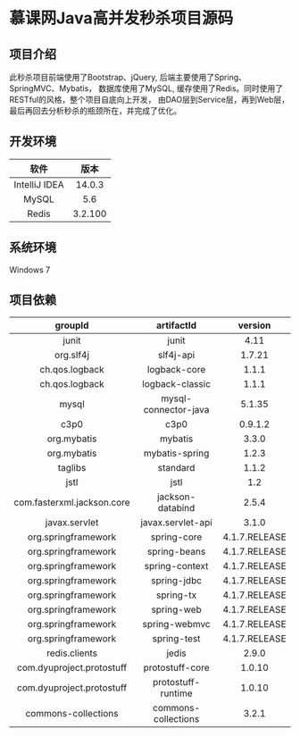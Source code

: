 # 慕课网Java高并发秒杀项目源码


## 项目介绍
此秒杀项目前端使用了Bootstrap、jQuery, 后端主要使用了Spring、SpringMVC、Mybatis，
数据库使用了MySQL, 缓存使用了Redis。同时使用了RESTful的风格，整个项目自底向上开发，
由DAO层到Service层，再到Web层，最后再回去分析秒杀的瓶颈所在，并完成了优化。

## 开发环境
| 软件 | 版本 |
| :------: | :------: |
| IntelliJ IDEA | 14.0.3 |
| MySQL | 5.6 |
| Redis | 3.2.100 |

## 系统环境
Windows 7

## 项目依赖
| groupId | artifactId | version |
| :------: | :------: | :------: |
| junit | junit | 4.11 |
| org.slf4j | slf4j-api | 1.7.21 |
| ch.qos.logback | logback-core | 1.1.1 |
| ch.qos.logback | logback-classic | 1.1.1 |
| mysql | mysql-connector-java | 5.1.35 |
| c3p0 | c3p0 | 0.9.1.2 |
| org.mybatis | mybatis | 3.3.0 |
| org.mybatis | mybatis-spring | 1.2.3 |
| taglibs | standard | 1.1.2 |
| jstl | jstl | 1.2 |
| com.fasterxml.jackson.core | jackson-databind | 2.5.4 |
| javax.servlet | javax.servlet-api | 3.1.0 |
| org.springframework | spring-core | 4.1.7.RELEASE |
| org.springframework | spring-beans | 4.1.7.RELEASE |
| org.springframework | spring-context | 4.1.7.RELEASE |
| org.springframework | spring-jdbc | 4.1.7.RELEASE |
| org.springframework | spring-tx | 4.1.7.RELEASE |
| org.springframework | spring-web | 4.1.7.RELEASE |
| org.springframework | spring-webmvc | 4.1.7.RELEASE |
| org.springframework | spring-test | 4.1.7.RELEASE |
| redis.clients | jedis | 2.9.0 |
| com.dyuproject.protostuff | protostuff-core | 1.0.10 |
| com.dyuproject.protostuff | protostuff-runtime | 1.0.10 |
| commons-collections | commons-collections | 3.2.1 |